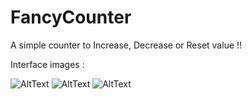 # FancyCounter
A simple counter to Increase, Decrease or Reset value !!

Interface images : 

![AltText](https://github.com/apex-blaze/FancyCounter/blob/main/setup/imgs/Screenshot%20(358).png)
![AltText](https://github.com/apex-blaze/FancyCounter/blob/main/setup/imgs/Screenshot%20(359).png)
![AltText](https://github.com/apex-blaze/FancyCounter/blob/main/setup/imgs/Screenshot%20(361).png)
